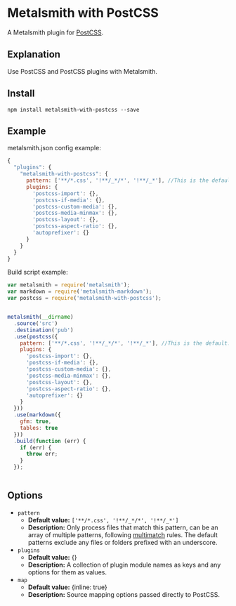 # Metalsmith with PostCSS

A Metalsmith plugin for [PostCSS](https://github.com/postcss/postcss/).

## Explanation
Use PostCSS and PostCSS plugins with Metalsmith.

## Install

`npm install metalsmith-with-postcss --save`

## Example

metalsmith.json config example:
```js
{
  "plugins": {
    "metalsmith-with-postcss": {
      pattern: ['**/*.css', '!**/_*/*', '!**/_*'], //This is the default.
      plugins: {
        'postcss-import': {},
        'postcss-if-media': {},
        'postcss-custom-media': {},
        'postcss-media-minmax': {},
        'postcss-layout': {},
        'postcss-aspect-ratio': {},
        'autoprefixer': {}
      }
    }
  }
}
```

Build script example:
```js
var metalsmith = require('metalsmith');
var markdown = require('metalsmith-markdown');
var postcss = require('metalsmith-with-postcss');


metalsmith(__dirname)
  .source('src')
  .destination('pub')
  .use(postcss({
    pattern: ['**/*.css', '!**/_*/*', '!**/_*'], //This is the default.
    plugins: {
      'postcss-import': {},
      'postcss-if-media': {},
      'postcss-custom-media': {},
      'postcss-media-minmax': {},
      'postcss-layout': {},
      'postcss-aspect-ratio': {},
      'autoprefixer': {}
    }
  }))
  .use(markdown({
    gfm: true,
    tables: true
  }))
  .build(function (err) {
    if (err) {
      throw err;
    }
  });
  
```

## Options

  - `pattern`
    - __Default value:__ `['**/*.css', '!**/_*/*', '!**/_*']`
    - __Description:__ Only process files that match this pattern, can be an array of multiple patterns, following [multimatch](https://github.com/sindresorhus/multimatch) rules. The default patterns exclude any files or folders prefixed with an underscore.
  - `plugins`
    - __Default value:__ {}
    - __Description:__ A collection of plugin module names as keys and any options for them as values.
  - `map`
    - __Default value:__ {inline: true}
    - __Description:__ Source mapping options passed directly to PostCSS.
